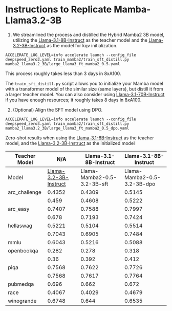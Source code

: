 # Instructions to Replicate Mamba-Llama3.2-3B

1. We streamlined the process and distilled the Hybrid Mamba2 3B model, utilizing the [Llama-3.1-8B-Instruct](https://huggingface.co/meta-llama/Llama-3.1-8B-Instruct) as the teacher model and the [Llama-3.2-3B-Instruct](https://huggingface.co/meta-llama/Llama-3.2-3B-Instruct) as the model for kqv initialization.

```
ACCELERATE_LOG_LEVEL=info accelerate launch --config_file deepspeed_zero3.yaml train_mamba2/train_sft_distill.py mamba2_llama3.2_3B/large_llama3_ft_mamba2_0.5.yaml
```

This process roughly takes less than 3 days in 8xA100.

The ```train_sft_distill.py``` script allows you to initialize your Mamba model with a transformer model of the similar size (same layers), but distill it from a larger teacher model. You can also consider using [Llama-3.1-70B-Instruct](https://huggingface.co/meta-llama/Llama-3.1-70B-Instruct) if you have enough resources; it roughly takes 8 days in 8xA100.

2. (Optional) Align the SFT model using DPO.

```
ACCELERATE_LOG_LEVEL=info accelerate launch --config_file deepspeed_zero3.yaml train_mamba2/train_sft_distill.py mamba2_llama3.2_3B/large_llama3_ft_mamba2_0.5_dpo.yaml
```

Zero-shot results when using the [Llama-3.1-8B-Instruct](https://huggingface.co/meta-llama/Llama-3.1-8B-Instruct) as the teacher model, and the [Llama-3.2-3B-Instruct](https://huggingface.co/meta-llama/Llama-3.2-3B-Instruct) as the initialized model

| Teacher Model | N/A                                                                             | Llama-3.1-8B-Instruct             | Llama-3.1-8B-Instruct             |
|---------------|---------------------------------------------------------------------------------|-----------------------------------|-----------------------------------|
| Model          | [Llama-3.2-3B-Instruct](https://huggingface.co/meta-llama/Llama-3.2-3B-Instruct) | Llama-Mamba2-0.5-3.2-3B-sft       | Llama-Mamba2-0.5-3.2-3B-dpo       |
| arc_challenge| 0.4352          | 0.4309                                                       | 0.5145                                                          |
|              | 0.459           | 0.4608                                                       | 0.5222                                                          |
| arc_easy     | 0.7407          | 0.7588                                                       | 0.7997                                                          |
|              | 0.678           | 0.7193                                                       | 0.7424                                                          |
| hellaswag    | 0.5221          | 0.5104                                                       | 0.5514                                                          |
|              | 0.7043          | 0.6905                                                       | 0.7484                                                          |
| mmlu         | 0.6043          | 0.5216                                                       | 0.5088                                                          |
| openbookqa   | 0.282           | 0.278                                                        | 0.318                                                           |
|              | 0.36            | 0.392                                                        | 0.412                                                           |
| piqa         | 0.7568          | 0.7622                                                       | 0.7726                                                          |
|              | 0.7568          | 0.7617                                                       | 0.7764                                                          |
| pubmedqa     | 0.696           | 0.662                                                        | 0.672                                                           |
| race         | 0.4067          | 0.4029                                                       | 0.4679                                                          |
| winogrande   | 0.6748          | 0.644                                                        | 0.6535                                                          |


